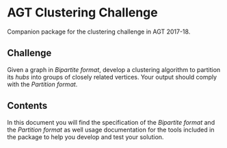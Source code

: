 # AGT Clustering Challenge

Companion package for the clustering challenge in AGT 2017-18.

## Challenge

Given a graph in *Bipartite format*, develop a clustering algorithm to partition
its *hubs* into groups of closely related vertices. Your output should comply
with the *Partition format*.

## Contents

In this document you will find the specification of the *Bipartite format* and
the *Partition format* as well usage documentation for the tools included in the
package to help you develop and test your solution.
